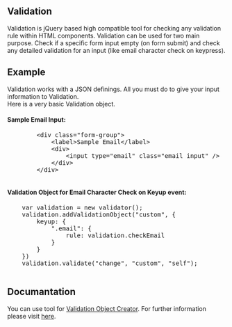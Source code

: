 <h2>Validation</h2>
<p>Validation is jQuery based high compatible tool for checking any validation rule within HTML components. 
Validation can be used for two main purpose. Check if a specific form input empty (on form submit) and 
check any detailed validation for an input (like email character check on keypress).
</p>
<h2>Example</h2>
<p>
Validation works with a JSON definings. All you must do to give your input information to Validation. 
<br/>Here is a very basic Validation object.
<br/><h4>Sample Email Input:</h4>
<div class="highlight highlight-text-html-basic">
  <pre>
    	&lt;div class=&quot;form-group&quot;&gt;&nbsp;
    	&nbsp; &nbsp; &lt;label&gt;Sample Email&lt;/label&gt;&nbsp;
    	&nbsp; &nbsp; &lt;div&gt;&nbsp;
    	&nbsp; &nbsp; &nbsp; &nbsp; &lt;input type=&quot;email&quot; class=&quot;email input&quot; /&gt;&nbsp;
    	&nbsp; &nbsp; &lt;/div&gt;
    	&lt;/div&gt;
	</pre>
</div>
<h4>Validation Object for Email Character Check on Keyup event:</h4>
<div class="highlight highlight-text-html-basic">
  <pre>
    <span>var validation = new validator();&nbsp;</span>
    <span>validation.addValidationObject(&quot;custom&quot;, {&nbsp;</span>
    <span>&nbsp;&nbsp;&nbsp;&nbsp;keyup: {&nbsp;</span>
    <span>&nbsp;&nbsp;&nbsp;&nbsp;&nbsp;&nbsp;&nbsp;&nbsp;&quot;.email&quot;: {&nbsp;</span>
    <span>&nbsp;&nbsp;&nbsp;&nbsp;&nbsp;&nbsp;&nbsp;&nbsp;&nbsp;&nbsp;&nbsp;&nbsp;rule: validation.checkEmail&nbsp;</span>
    <span>&nbsp;&nbsp;&nbsp;&nbsp;&nbsp;&nbsp;&nbsp;&nbsp;}&nbsp;</span>
    <span>&nbsp;&nbsp;&nbsp;&nbsp;}&nbsp;</span>
    <span>})&nbsp;</span>
    <span>validation.validate(&quot;change&quot;, &quot;custom&quot;, &quot;self&quot;);</span>
  </pre>
</div>
</p>
<h2>Documantation</h2>
<p>
  You can use tool for <a target="_blank" href="http://ignorethedark.com/validation">Validation Object Creator</a>.
  For further information please visit <a target="_blank" href="http://ignorethedark.com/opensource">here</a>.
</p>
